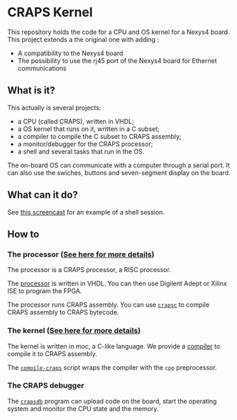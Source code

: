 # CRAPS Kernel

This repository holds the code for a CPU and OS kernel for a Nexys4 board.
This project extends a the original one with adding :
- A compatibility to the Nexys4 board
- The possibility to use the rj45 port of the Nexys4 board for Ethernet
communications

## What is it?

This actually is several projects:
- a CPU (called CRAPS), written in VHDL;
- a OS kernel that runs on it, written in a C subset;
- a compiler to compile the C subset to CRAPS assembly;
- a monitor/debugger for the CRAPS processor;
- a shell and several tasks that run in the OS.

The on-board OS can communicate with a computer through a serial port. It can
also use the swiches, buttons and seven-segment display on the board.

## What can it do?

See [this screencast](https://asciinema.org/a/17322) for an example of a shell
session.

## How to
### The processor ([See here for more details](Processor/README.md))
The processor is a CRAPS processor, a RISC processor.

The [processor](Processor/ISE_project/) is written in VHDL.
You can then use Digilent Adept or Xilinx ISE to program the FPGA.

The processor runs CRAPS assembly. You can use [`crapsc`](Utils/crapsc) to
compile CRAPS assembly to CRAPS bytecode.

### The kernel ([See here for more details](Utils/README.md))
The kernel is written in *moc*, a C-like language. We provide a
[compiler](https://github.com/arthaud/moc) to compile it to CRAPS assembly.

The [`compile-craps`](https://github.com/arthaud/moc/blob/craps/compile-craps)
script wraps the compiler with the `cpp` preprocessor.

### The CRAPS debugger
The [`crapsdb`](Utils/crapsdb) program can upload code on the board, start the
operating system  and monitor the CPU state and the memory.
